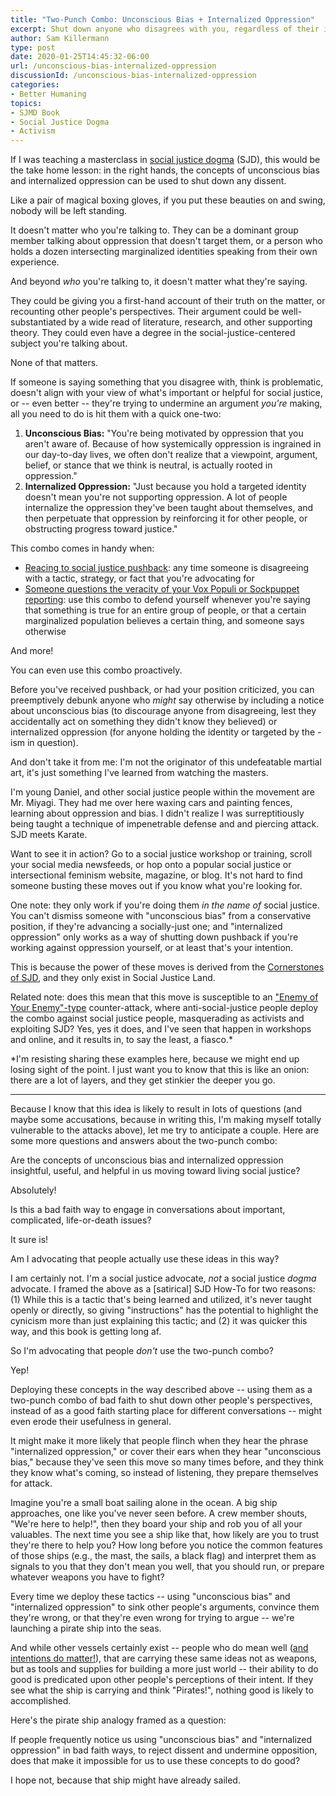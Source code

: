 ```yaml
---
title: "Two-Punch Combo: Unconscious Bias + Internalized Oppression"
excerpt: Shut down anyone who disagrees with you, regardless of their identity, in the name of social justice.
author: Sam Killermann
type: post
date: 2020-01-25T14:45:32-06:00
url: /unconscious-bias-internalized-oppression
discussionId: /unconscious-bias-internalized-oppression
categories:
- Better Humaning
topics: 
- SJMD Book
- Social Justice Dogma
- Activism
---
```


If I was teaching a masterclass in [social justice dogma](/what-is-social-justice-dogma/#definition) (SJD), this would be the take home lesson: in the right hands, the concepts of unconscious bias and internalized oppression can be used to shut down any dissent.

Like a pair of magical boxing gloves, if you put these beauties on and swing, nobody will be left standing.

It doesn't matter who you're talking to. They can be a dominant group member talking about oppression that doesn't target them, or a person who holds a dozen intersecting marginalized identities speaking from their own experience.

And beyond _who_ you're talking to, it doesn't matter what they're saying. 

They could be giving you a first-hand account of their truth on the matter, or recounting other people's perspectives. Their argument could be well-substantiated by a wide read of literature, research, and other supporting theory. They could even have a degree in the social-justice-centered subject you're talking about.

None of that matters. 

If someone is saying something that you disagree with, think is problematic, doesn't align with your view of what's important or helpful for social justice, or -- even better -- they're trying to undermine an argument _you're_ making, all you need to do is hit them with a quick one-two:

1. **Unconscious Bias:** "You're being motivated by oppression that you aren't aware of. Because of how systemically oppression is ingrained in our day-to-day lives, we often don't realize that a viewpoint, argument, belief, or stance that we think is neutral, is actually rooted in oppression."
2. **Internalized Oppression:** "Just because you hold a targeted identity doesn't mean you're not supporting oppression. A lot of people internalize the oppression they've been taught about themselves, and then perpetuate that oppression by reinforcing it for other people, or obstructing progress toward justice."

This combo comes in handy when:

- [Reacing to social justice pushback](/reacting-to-social-justice-pushback/): any time someone is disagreeing with a tactic, strategy, or fact that you're advocating for
- [Someone questions the veracity of your Vox Populi or Sockpuppet reporting](/sockpuppets-vox-populi/): use this combo to defend yourself whenever you're saying that something is true for an entire group of people, or that a certain marginalized population believes a certain thing, and someone says otherwise

And more!

You can even use this combo proactively. 

Before you've received pushback, or had your position criticized, you can preemptively debunk anyone who _might_ say otherwise by including a notice about unconscious bias (to discourage anyone from disagreeing, lest they accidentally act on something they didn't know they believed) or internalized oppression (for anyone holding the identity or targeted by the -ism in question).

And don't take it from me: I'm not the originator of this undefeatable martial art, it's just something I've learned from watching the masters. 

I'm young Daniel, and other social justice people within the movement are Mr. Miyagi. They had me over here waxing cars and painting fences, learning about oppression and bias. I didn't realize I was surreptitiously being taught a technique of impenetrable defense and and piercing attack. SJD meets Karate.

Want to see it in action? Go to a social justice workshop or training, scroll your social media newsfeeds, or hop onto a popular social justice or intersectional feminism website, magazine, or blog. It's not hard to find someone busting these moves out if you know what you're looking for.

One note: they only work if you're doing them _in the name of_ social justice. You can't dismiss someone with "unconscious bias" from a conservative position, if they're advancing a socially-just one; and "internalized oppression" only works as a way of shutting down pushback if you're working against oppression yourself, or at least that's your intention. 

This is because the power of these moves is derived from the [Cornerstones of SJD](/cornerstones-of-social-justice-dogma/), and they only exist in Social Justice Land.

Related note: does this mean that this move is susceptible to an ["Enemy of Your Enemy"-type](/enemy-of-your-enemy/) counter-attack, where anti-social-justice people deploy the combo against social justice people, masquerading as activists and exploiting SJD? Yes, yes it does, and I've seen that happen in workshops and online, and it results in, to say the least, a fiasco.*

*I'm resisting sharing these examples here, because we might end up losing sight of the point. I just want you to know that this is like an onion: there are a lot of layers, and they get stinkier the deeper you go.

***

Because I know that this idea is likely to result in lots of questions (and maybe some accusations, because in writing this, I'm making myself totally vulnerable to the attacks above), let me try to anticipate a couple. Here are some more questions and answers about the two-punch combo:

Are the concepts of unconscious bias and internalized oppression insightful, useful, and helpful in us moving toward living social justice? 

Absolutely!

Is this a bad faith way to engage in conversations about important, complicated, life-or-death issues? 

It sure is!

Am I advocating that people actually use these ideas in this way?

I am certainly not. I'm a social justice advocate, _not_ a social justice _dogma_ advocate. I framed the above as a [satirical] SJD How-To for two reasons: (1) While this is a tactic that's being learned and utilized, it's never taught openly or directly, so giving "instructions" has the potential to highlight the cynicism more than just explaining this tactic; and (2) it was quicker this way, and this book is getting long af.

So I'm advocating that people _don't_ use the two-punch combo?

Yep!

Deploying these concepts in the way described above -- using them as a two-punch combo of bad faith to shut down other people's perspectives, instead of as a good faith starting place for different conversations -- might even erode their usefulness in general. 

It might make it more likely that people flinch when they hear the phrase "internalized oppression," or cover their ears when they hear "unconscious bias," because they've seen this move so many times before, and they think they know what's coming, so instead of listening, they prepare themselves for attack.

Imagine you're a small boat sailing alone in the ocean. A big ship approaches, one like you've never seen before. A crew member shouts, "We're here to help!", then they board your ship and rob you of all your valuables. The next time you see a ship like that, how likely are you to trust they're there to help you? How long before you notice the common features of those ships (e.g., the mast, the sails, a black flag) and interpret them as signals to you that they don't mean you well, that you should run, or prepare whatever weapons you have to fight?

Every time we deploy these tactics -- using "unconscious bias" and "internalized oppression" to sink other people's arguments, convince them they're wrong, or that they're even wrong for trying to argue -- we're launching a pirate ship into the seas. 

And while other vessels certainly exist -- people who do mean well ([and intentions do matter!](/ceasefire-on-intentions)), that are carrying these same ideas not as weapons, but as tools and supplies for building a more just world -- their ability to do good is predicated upon other people's perceptions of their intent. If they see what the ship is carrying and think "Pirates!", nothing good is likely to accomplished.

Here's the pirate ship analogy framed as a question: 

If people frequently notice us using "unconscious bias" and "internalized oppression" in bad faith ways, to reject dissent and undermine opposition, does that make it impossible for us to use these concepts to do good?

I hope not, because that ship might have already sailed.
